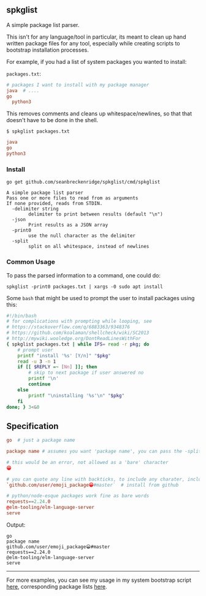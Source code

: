## spkglist

A simple package list parser.

This isn't for any language/tool in particular, its meant to clean up hand written package files for any tool, especially while creating scripts to bootstrap installation processes.

For example, if you had a list of system packages you wanted to install:

`packages.txt`:

```conf
# packages I want to install with my package manager
java  # ....
go
  python3
```

This removes comments and cleans up whitespace/newlines, so that that doesn't have to be done in the shell.

`$ spkglist packages.txt`

```conf
java
go
python3
```

### Install

```
go get github.com/seanbreckenridge/spkglist/cmd/spkglist
```

```
A simple package list parser
Pass one or more files to read from as arguments
If none provided, reads from STDIN.
  -delimiter string
    	delimiter to print between results (default "\n")
  -json
    	Print results as a JSON array
  -print0
    	use the null character as the delimiter
  -split
    	split on all whitespace, instead of newlines
```

### Common Usage

To pass the parsed information to a command, one could do:

```
spkglist -print0 packages.txt | xargs -0 sudo apt install
```

Some `bash` that might be used to prompt the user to install packages using this:

```bash
#!/bin/bash
# for complications with prompting while looping, see
# https://stackoverflow.com/q/6883363/9348376
# https://github.com/koalaman/shellcheck/wiki/SC2013
# http://mywiki.wooledge.org/DontReadLinesWithFor
{ spkglist packages.txt | while IFS= read -r pkg; do
	# prompt user
	printf "install '%s' [Y/n]" "$pkg"
	read -u 3 -n 1
	if [[ $REPLY =~ [Nn] ]]; then
		# skip to next package if user answered no
		printf '\n'
		continue
	else
		printf "\ninstalling '%s'\n" "$pkg"
	fi
done; } 3<&0
```

## Specification

```conf
go  # just a package name

package name # assumes you want 'package name', you can pass the -split flag otherwise

# this would be an error, not allowed as a 'bare' character
😀

# you can quote any line with backticks, to include any charater, including a '#'
`github.com/user/emoji_package😀#master`  # install from github

# python/node-esque packages work fine as bare words
requests==2.24.0
@elm-tooling/elm-language-server
serve
```

Output:

```
go
package name
github.com/user/emoji_package😀#master
requests==2.24.0
@elm-tooling/elm-language-server
serve
```

---

For more examples, you can see my usage in my system bootstrap script [here](https://github.com/seanbreckenridge/dotfiles/blob/44ce8023b0cc517bd014d45b7051e38aa2d7c463/.config/yadm/bootstrap#L119-L202), corresponding package lists [here](https://github.com/seanbreckenridge/dotfiles/tree/8fba977a478b7b3307109e4e72974600a6beed16/.config/yadm/package_lists).
